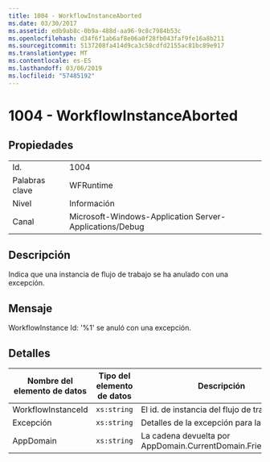 ```yaml
---
title: 1004 - WorkflowInstanceAborted
ms.date: 03/30/2017
ms.assetid: edb9ab8c-0b9a-488d-aa96-9c8c7984b53c
ms.openlocfilehash: d34f6f1ab6af8e06a0f28fb043faf9fe16a8b211
ms.sourcegitcommit: 5137208fa414d9ca3c58cdfd2155ac81bc89e917
ms.translationtype: MT
ms.contentlocale: es-ES
ms.lasthandoff: 03/06/2019
ms.locfileid: "57485192"
---
```

# <a name="1004---workflowinstanceaborted"></a>1004 - WorkflowInstanceAborted

## <a name="properties"></a>Propiedades

|||
|-|-|
|Id.|1004|
|Palabras clave|WFRuntime|
|Nivel|Información|
|Canal|Microsoft-Windows-Application Server-Applications/Debug|

## <a name="description"></a>Descripción

Indica que una instancia de flujo de trabajo se ha anulado con una excepción.

## <a name="message"></a>Mensaje

WorkflowInstance Id: '%1' se anuló con una excepción.

## <a name="details"></a>Detalles

|Nombre del elemento de datos|Tipo del elemento de datos|Descripción|
|--------------------|--------------------|-----------------|
|WorkflowInstanceId|`xs:string`|El id. de instancia del flujo de trabajo.|
|Excepción|`xs:string`|Detalles de la excepción para la excepción|
|AppDomain|`xs:string`|La cadena devuelta por AppDomain.CurrentDomain.FriendlyName.|
